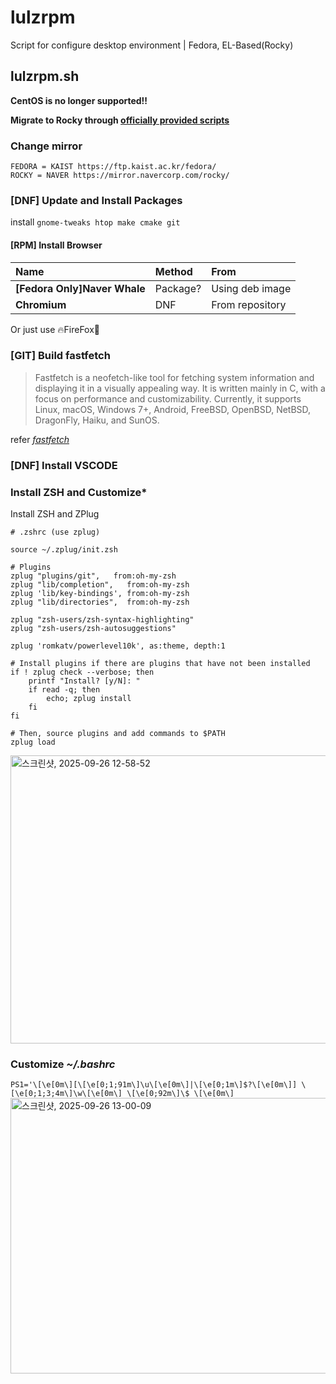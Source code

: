 # lulzrpm
Script for configure desktop environment | Fedora, EL-Based(Rocky)

## **lulzrpm.sh**
**CentOS is no longer supported!!**

**Migrate to Rocky through [officially provided scripts](https://raw.githubusercontent.com/rocky-linux/rocky-tools/main/migrate2rocky/migrate2rocky.sh)**
### Change **mirror**
```
FEDORA = KAIST https://ftp.kaist.ac.kr/fedora/
ROCKY = NAVER https://mirror.navercorp.com/rocky/
```

### **[DNF]** Update and Install Packages
install `gnome-tweaks htop make cmake git`

#### **[RPM]** Install Browser
| Name | Method | From |
| :- | :- | :- |
| **[Fedora Only]Naver Whale**  | Package? | Using deb image |
| **Chromium**  | DNF | From repository |
Or just use 🔥FireFox🦊

### **[GIT]** Build fastfetch
>Fastfetch is a neofetch-like tool for fetching system information and displaying it in a visually appealing way. It is written mainly in C, with a focus on performance and customizability. Currently, it supports Linux, macOS, Windows 7+, Android, FreeBSD, OpenBSD, NetBSD, DragonFly, Haiku, and SunOS.

refer _[fastfetch](https://github.com/fastfetch-cli/fastfetch)_

### **[DNF]** Install VSCODE

### Install ZSH and Customize*
Install ZSH and ZPlug
```
# .zshrc (use zplug)

source ~/.zplug/init.zsh

# Plugins
zplug "plugins/git",   from:oh-my-zsh
zplug "lib/completion",   from:oh-my-zsh
zplug 'lib/key-bindings', from:oh-my-zsh
zplug "lib/directories",  from:oh-my-zsh

zplug "zsh-users/zsh-syntax-highlighting"
zplug "zsh-users/zsh-autosuggestions"

zplug 'romkatv/powerlevel10k', as:theme, depth:1

# Install plugins if there are plugins that have not been installed
if ! zplug check --verbose; then
    printf "Install? [y/N]: "
    if read -q; then
        echo; zplug install
    fi
fi

# Then, source plugins and add commands to $PATH
zplug load
```
<img width="708" height="461" alt="스크린샷, 2025-09-26 12-58-52" src="https://github.com/user-attachments/assets/206652b3-4aff-40e3-bbf5-9bd2ef13d3c2" />


### Customize *~/.bashrc*
`PS1='\[\e[0m\][\[\e[0;1;91m\]\u\[\e[0m\]|\[\e[0;1m\]$?\[\e[0m\]] \[\e[0;1;3;4m\]\w\[\e[0m\] \[\e[0;92m\]\$ \[\e[0m\]`    
<img width="708" height="441" alt="스크린샷, 2025-09-26 13-00-09" src="https://github.com/user-attachments/assets/f1063bef-14aa-482f-8c2d-13a9076fd326" />

